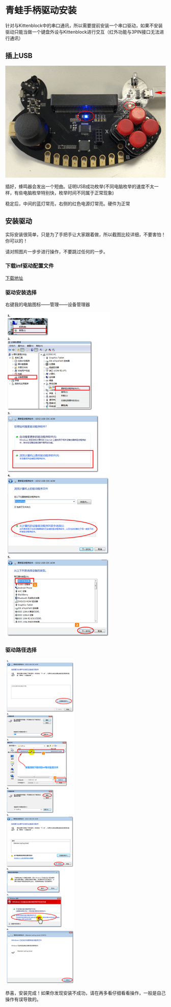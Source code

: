 
# 青蛙手柄驱动安装

针对与Kittenblock中的串口通讯，所以需要提前安装一个串口驱动，如果不安装驱动只能当做一个键盘外设与Kittenblock进行交互（红外功能与3PIN接口无法进行通讯）

## 插上USB

![](./images/c01_01.png)

插好，蜂鸣器会发出一个短曲。证明USB成功枚举(不同电脑枚举的速度不太一样，有些电脑枚举特别快，枚举时间不同属于正常现象)

稳定后，中间的蓝灯常亮，右侧的红色电源灯常亮。硬件为正常

## 安装驱动

实际安装很简单，只是为了手把手让大家跟着做，所以截图比较详细，不要害怕！你可以的！

请对照图片一步步进行操作，不要跳过任何的一步。

### 下载inf驱动配置文件

[下载地址](https://bbs.kittenbot.cn/forum.php?mod=attachment&aid=MjgzOXxhYTgzZjE0MHwxNTU2MDg4MTI4fDN8NTU0)

### 驱动安装选择

右键我的电脑图标——管理——设备管理器

![](./images/c01_20.png)

### 驱动路径选择

![](./images/c01_21.png)

恭喜，安装完成！如果你发现安装不成功，请在再多看仔细看看操作，一般是自己操作有误导致的。




